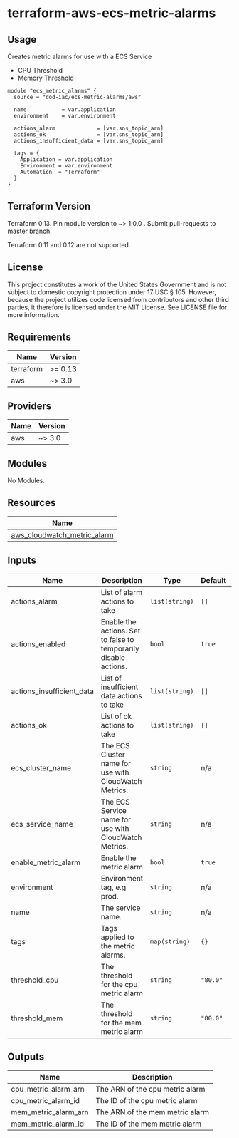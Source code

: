 <!-- BEGINNING OF PRE-COMMIT-TERRAFORM DOCS HOOK -->
# terraform-aws-ecs-metric-alarms

## Usage

Creates metric alarms for use with a ECS Service

* CPU Threshold
* Memory Threshold

```hcl
module "ecs_metric_alarms" {
  source = "dod-iac/ecs-metric-alarms/aws"

  name           = var.application
  environment    = var.environment

  actions_alarm             = [var.sns_topic_arn]
  actions_ok                = [var.sns_topic_arn]
  actions_insufficient_data = [var.sns_topic_arn]

  tags = {
    Application = var.application
    Environment = var.environment
    Automation  = "Terraform"
  }
}
```

## Terraform Version

Terraform 0.13. Pin module version to ~> 1.0.0 . Submit pull-requests to master branch.

Terraform 0.11 and 0.12 are not supported.

## License

This project constitutes a work of the United States Government and is not subject to domestic copyright protection under 17 USC § 105.  However, because the project utilizes code licensed from contributors and other third parties, it therefore is licensed under the MIT License.  See LICENSE file for more information.

## Requirements

| Name | Version |
|------|---------|
| terraform | >= 0.13 |
| aws | ~> 3.0 |

## Providers

| Name | Version |
|------|---------|
| aws | ~> 3.0 |

## Modules

No Modules.

## Resources

| Name |
|------|
| [aws_cloudwatch_metric_alarm](https://registry.terraform.io/providers/hashicorp/aws/latest/docs/resources/cloudwatch_metric_alarm) |

## Inputs

| Name | Description | Type | Default | Required |
|------|-------------|------|---------|:--------:|
| actions\_alarm | List of alarm actions to take | `list(string)` | `[]` | no |
| actions\_enabled | Enable the actions. Set to false to temporarily disable actions. | `bool` | `true` | no |
| actions\_insufficient\_data | List of insufficient data actions to take | `list(string)` | `[]` | no |
| actions\_ok | List of ok actions to take | `list(string)` | `[]` | no |
| ecs\_cluster\_name | The ECS Cluster name for use with CloudWatch Metrics. | `string` | n/a | yes |
| ecs\_service\_name | The ECS Service name for use with CloudWatch Metrics. | `string` | n/a | yes |
| enable\_metric\_alarm | Enable the metric alarm | `bool` | `true` | no |
| environment | Environment tag, e.g prod. | `string` | n/a | yes |
| name | The service name. | `string` | n/a | yes |
| tags | Tags applied to the metric alarms. | `map(string)` | `{}` | no |
| threshold\_cpu | The threshold for the cpu metric alarm | `string` | `"80.0"` | no |
| threshold\_mem | The threshold for the mem metric alarm | `string` | `"80.0"` | no |

## Outputs

| Name | Description |
|------|-------------|
| cpu\_metric\_alarm\_arn | The ARN of the cpu metric alarm |
| cpu\_metric\_alarm\_id | The ID of the cpu metric alarm |
| mem\_metric\_alarm\_arn | The ARN of the mem metric alarm |
| mem\_metric\_alarm\_id | The ID of the mem metric alarm |
<!-- END OF PRE-COMMIT-TERRAFORM DOCS HOOK -->

